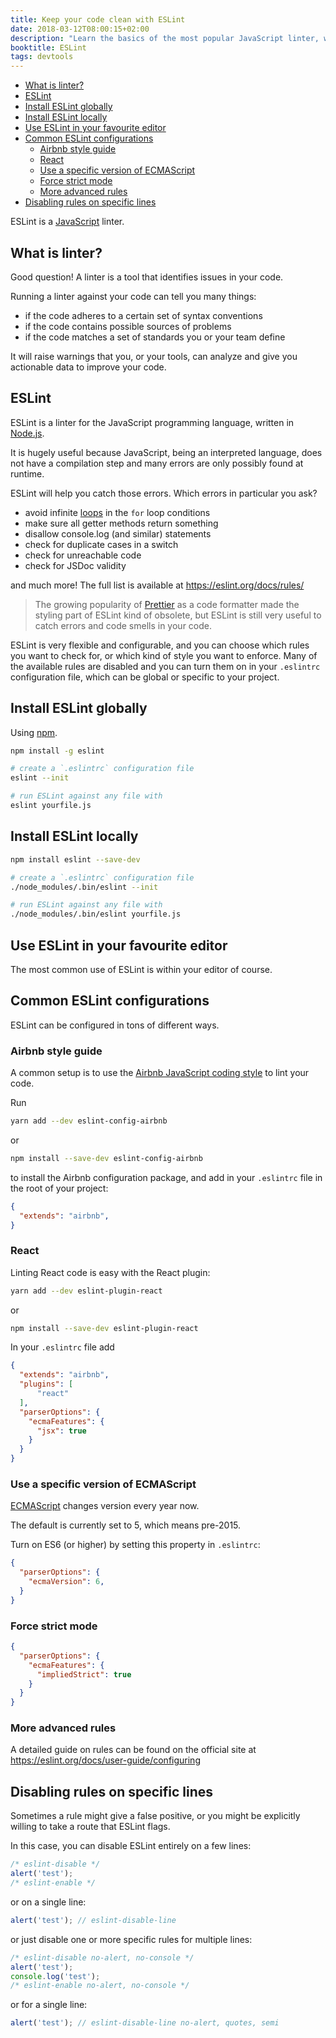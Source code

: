 ```yaml
---
title: Keep your code clean with ESLint
date: 2018-03-12T08:00:15+02:00
description: "Learn the basics of the most popular JavaScript linter, which can help to make your code adhere to a certain set of syntax conventions, check if the code contains possible sources of problems and if the code matches a set of standards you or your team define"
booktitle: ESLint
tags: devtools
---
```


<!-- TOC -->

- [What is linter?](#what-is-linter)
- [ESLint](#eslint)
- [Install ESLint globally](#install-eslint-globally)
- [Install ESLint locally](#install-eslint-locally)
- [Use ESLint in your favourite editor](#use-eslint-in-your-favourite-editor)
- [Common ESLint configurations](#common-eslint-configurations)
  - [Airbnb style guide](#airbnb-style-guide)
  - [React](#react)
  - [Use a specific version of ECMAScript](#use-a-specific-version-of-ecmascript)
  - [Force strict mode](#force-strict-mode)
  - [More advanced rules](#more-advanced-rules)
- [Disabling rules on specific lines](#disabling-rules-on-specific-lines)

<!-- /TOC -->

ESLint is a [JavaScript](/javascript/) linter.

## What is linter?

Good question! A linter is a tool that identifies issues in your code.

Running a linter against your code can tell you many things:

- if the code adheres to a certain set of syntax conventions
- if the code contains possible sources of problems
- if the code matches a set of standards you or your team define

It will raise warnings that you, or your tools, can analyze and give you actionable data to improve your code.

## ESLint

ESLint is a linter for the JavaScript programming language, written in [Node.js](/nodejs/).

It is hugely useful because JavaScript, being an interpreted language, does not have a compilation step and many errors are only possibly found at runtime.

ESLint will help you catch those errors. Which errors in particular you ask?

- avoid infinite [loops](/javascript-loops/) in the `for` loop conditions
- make sure all getter methods return something
- disallow console.log (and similar) statements
- check for duplicate cases in a switch
- check for unreachable code
- check for JSDoc validity

and much more! The full list is available at <https://eslint.org/docs/rules/>

> The growing popularity of [Prettier](/prettier/) as a code formatter made the styling part of ESLint kind of obsolete, but ESLint is still very useful to catch errors and code smells in your code.

ESLint is very flexible and configurable, and you can choose which rules you want to check for, or which kind of style you want to enforce. Many of the available rules are disabled and you can turn them on in your `.eslintrc` configuration file, which can be global or specific to your project.

## Install ESLint globally

Using [npm](/npm/).

```bash
npm install -g eslint

# create a `.eslintrc` configuration file
eslint --init

# run ESLint against any file with
eslint yourfile.js
```

## Install ESLint locally

```bash
npm install eslint --save-dev

# create a `.eslintrc` configuration file
./node_modules/.bin/eslint --init

# run ESLint against any file with
./node_modules/.bin/eslint yourfile.js
```

## Use ESLint in your favourite editor

The most common use of ESLint is within your editor of course.

## Common ESLint configurations

ESLint can be configured in tons of different ways.

### Airbnb style guide

A common setup is to use the [Airbnb JavaScript coding style](https://github.com/airbnb/javascript) to lint your code.

Run

```bash
yarn add --dev eslint-config-airbnb
```

or

```bash
npm install --save-dev eslint-config-airbnb
```

to install the Airbnb configuration package, and add in your `.eslintrc` file in the root of your project:

```json
{
  "extends": "airbnb",
}
```

### React

Linting React code is easy with the React plugin:

```bash
yarn add --dev eslint-plugin-react
```

or

```bash
npm install --save-dev eslint-plugin-react
```

In your `.eslintrc` file add

```json
{
  "extends": "airbnb",
  "plugins": [
      "react"
  ],
  "parserOptions": {
    "ecmaFeatures": {
      "jsx": true
    }
  }
}
```

### Use a specific version of ECMAScript

[ECMAScript](/ecmascript/) changes version every year now.

The default is currently set to 5, which means pre-2015.

Turn on ES6 (or higher) by setting this property in `.eslintrc`:

```json
{
  "parserOptions": {
    "ecmaVersion": 6,
  }
}
```

### Force strict mode


```json
{
  "parserOptions": {
    "ecmaFeatures": {
      "impliedStrict": true
    }
  }
}
```

### More advanced rules

A detailed guide on rules can be found on the official site at <https://eslint.org/docs/user-guide/configuring>

## Disabling rules on specific lines

Sometimes a rule might give a false positive, or you might be explicitly willing to take a route that ESLint flags.

In this case, you can disable ESLint entirely on a few lines:

```js
/* eslint-disable */
alert('test');
/* eslint-enable */
```

or on a single line:

```js
alert('test'); // eslint-disable-line
```

or just disable one or more specific rules for multiple lines:

```js
/* eslint-disable no-alert, no-console */
alert('test');
console.log('test');
/* eslint-enable no-alert, no-console */
```

or for a single line:

```js
alert('test'); // eslint-disable-line no-alert, quotes, semi
```